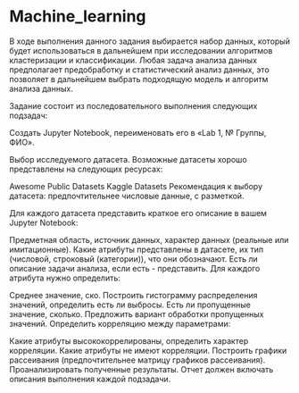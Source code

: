 # Machine_learning
В ходе выполнения данного задания выбирается набор данных, который будет использоваться в дальнейшем при исследовании алгоритмов кластеризации и классификации. Любая задача анализа данных предполагает предобработку и статистический анализ данных, это позволяет в дальнейшем выбрать подходящую модель и алгоритм анализа данных.

Задание состоит из последовательного выполнения следующих подзадач:

Создать Jupyter Notebook, переименовать его в «Lab 1, № Группы, ФИО».

Выбор исследуемого датасета. Возможные датасеты хорошо представлены на следующих ресурсах:

Awesome Public Datasets
Kaggle Datasets
Рекомендация к выбору датасета: предпочтительнее числовые данные, с разметкой.

Для каждого датасета представить краткое его описание в вашем Jupyter Notebook:

Предметная область, источник данных, характер данных (реальные или имитационные).
Какие атрибуты представлены в датасете, их тип (числовой, строковый (категории)), что они обозначают.
Есть ли описание задачи анализа, если есть - представить.
Для каждого атрибута нужно определить:

Среднее значение, ско.
Построить гистограмму распределения значений, определить есть ли выбросы.
Есть ли пропущенные значение, сколько.
Предложить вариант обработки пропущенных значений.
Определить корреляцию между параметрами:

Какие атрибуты высококоррелированы, определить характер корреляции.
Какие атрибуты не имеют корреляции.
Построить графики рассеивания (предпочтительнее матрицу графиков рассеивания).
Проанализировать полученные результаты.
Отчет должен включать описания выполнения каждой подзадачи.
